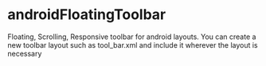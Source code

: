# androidFloatingToolbar
Floating, Scrolling, Responsive toolbar for android layouts.
You can create a new toolbar layout such as tool_bar.xml
and include it wherever the layout is necessary

  <include
        android:id="@+id/tool_bar"
        layout="@layout/tool_bar"
        ></include>


